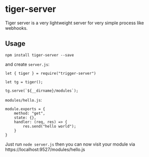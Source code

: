 # tiger-server

Tiger server is a very lightweight server for very simple process like webhooks.

## Usage

```
npm install tiger-server --save
```

and create `server.js`:
```
let { tiger } = require("trigger-server")

let tg = tiger();

tg.serve(`${__dirname}/modules`);
```

`modules/hello.js`:
```
module.exports = {
    method: "get",
    state: {},
    handler: (req, res) => {
        res.send("hello world");
    } 
}
```

Just run `node server.js` then you can now visit your module via https://localhost:9527/modules/hello.js
